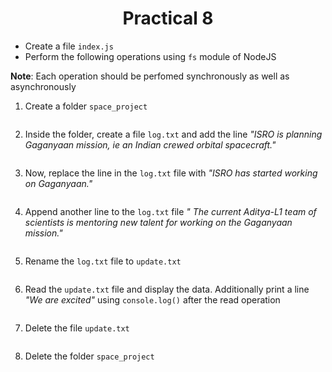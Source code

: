 <h1 align = "center">Practical 8</h1>

- Create a file `index.js`
- Perform the following operations using `fs` module of NodeJS

**Note**: Each operation should be perfomed synchronously as well as asynchronously

1. Create a folder `space_project`
```

```
2. Inside the folder, create a file `log.txt` and add the line _"ISRO is planning Gaganyaan mission, ie an Indian crewed orbital spacecraft."_
```

```
3. Now, replace the line in the `log.txt` file with _"ISRO has started working on Gaganyaan."_
```

```
4. Append another line to the `log.txt` file _" The current Aditya-L1 team of scientists is mentoring new talent for working on the Gaganyaan mission."_
```

```
5. Rename the `log.txt` file to `update.txt`
```

```
6. Read the `update.txt` file and display the data. Additionally print a line _"We are excited"_ using `console.log()` after the read operation
```

```
7. Delete the file `update.txt`
```

```
8. Delete the folder `space_project`
```

```
